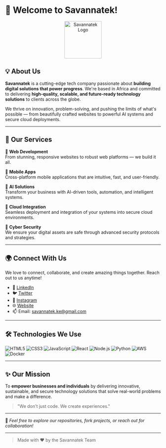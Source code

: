 # 👋 Welcome to Savannatek!

<p align="center">
  <img src="https://github.com/Savannatek.png" width="120" alt="Savannatek Logo"/>
</p>


## 💡 About Us

**Savannatek** is a cutting-edge tech company passionate about **building digital solutions that power progress**. We're based in Africa and committed to delivering **high-quality, scalable, and future-ready technology solutions** to clients across the globe.

We thrive on innovation, problem-solving, and pushing the limits of what's possible — from beautifully crafted websites to powerful AI systems and secure cloud deployments.

---

## 🚀 Our Services

🔹 **Web Development**  
From stunning, responsive websites to robust web platforms — we build it all.

🔹 **Mobile Apps**  
Cross-platform mobile applications that are intuitive, fast, and user-friendly.

🔹 **AI Solutions**  
Transform your business with AI-driven tools, automation, and intelligent systems.

🔹 **Cloud Integration**  
Seamless deployment and integration of your systems into secure cloud environments.

🔹 **Cyber Security**  
We ensure your digital assets are safe through advanced security protocols and strategies.

---

## 🌍 Connect With Us

We love to connect, collaborate, and create amazing things together. Reach out to us anytime!

- 💼 [LinkedIn](https://linkedin.com/company/savannatek/)
- 🐦 [Twitter](https://twitter.com/savannatek)  
- 📸 [Instagram](https://instagram.com/savanna.tek)  
- 🌐 [Website](https://savannatek.vercel.app/)
- 📫 Email: savannatek.ke@gmail.com 

---

## 🛠️ Technologies We Use

![HTML5](https://img.shields.io/badge/HTML5-E34F26?style=flat&logo=html5&logoColor=white)
![CSS3](https://img.shields.io/badge/CSS3-1572B6?style=flat&logo=css3&logoColor=white)
![JavaScript](https://img.shields.io/badge/JavaScript-F7DF1E?style=flat&logo=javascript&logoColor=black)
![React](https://img.shields.io/badge/React-20232A?style=flat&logo=react&logoColor=61DAFB)
![Node.js](https://img.shields.io/badge/Node.js-339933?style=flat&logo=nodedotjs&logoColor=white)
![Python](https://img.shields.io/badge/Python-14354C?style=flat&logo=python&logoColor=white)
![AWS](https://img.shields.io/badge/AWS-232F3E?style=flat&logo=amazon-aws&logoColor=white)
![Docker](https://img.shields.io/badge/Docker-2496ED?style=flat&logo=docker&logoColor=white)

---

## ✨ Our Mission

To **empower businesses and individuals** by delivering innovative, sustainable, and secure technology solutions that solve real-world problems and make a difference.

> "We don't just code. We create experiences."

---

📌 _Feel free to explore our repositories, fork projects, or reach out for collaboration!_

---

> Made with ❤️ by the Savannatek Team

